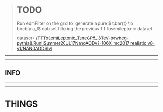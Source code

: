 > # TODO
> 
> Run edmFilter on the grid to  generate a pure $ t\bar{t} \to bbcbl\nu_l$ dataset filtering the previous TTTosemileptonic dataset
> 
> dataset= [/TTToSemiLeptonic_TuneCP5_13TeV-powheg-pythia8/RunIISummer20UL17NanoAODv2-106X_mc2017_realistic_v8-v1/NANOAODSIM](https://cmsweb.cern.ch/das/request?input=dataset%3D%2FTTToSemiLeptonic_TuneCP5_13TeV-powheg-pythia8%2FRunIISummer20UL17NanoAODv2-106X_mc2017_realistic_v8-v1%2FNANOAODSIM&instance=prod/global)

---

---

## INFO

---

---

# THINGS

